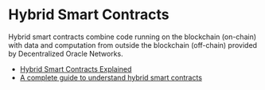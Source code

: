 # Hybrid Smart Contracts

Hybrid smart contracts combine code running on the blockchain (on-chain) with data and computation from outside the blockchain (off-chain) provided by Decentralized Oracle Networks.

- [Hybrid Smart Contracts Explained](https://blog.chain.link/hybrid-smart-contracts-explained/)
- [A complete guide to understand hybrid smart contracts](https://www.leewayhertz.com/hybrid-smart-contracts/)
